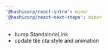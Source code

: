 ```yaml
---
'@hashicorp/react-intro': minor
'@hashicorp/react-next-steps': minor
---
```


- bump StandaloneLink
- update tile cta style and animation
